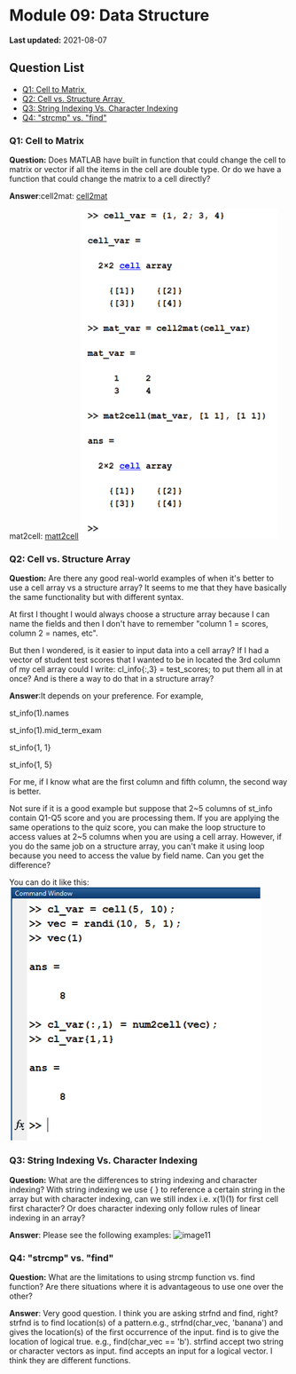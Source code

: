 # Module 09: Data Structure

**Last updated:** 2021-08-07

## Question List
- [Q1: Cell to Matrix ](#Q1)
- [Q2: Cell vs. Structure Array ](#Q2)
- [Q3: String Indexing Vs. Character Indexing](#Q3)
- [Q4: "strcmp" vs. "find"](#Q4)

### Q1: Cell to Matrix   <a name="Q1"></a> 
**Question:** Does MATLAB have built in function that could change the cell to matrix or vector if all the items in the cell are double type. Or do we have a function that could change the matrix to a cell directly? 

**Answer**:cell2mat: [cell2mat](https://www.mathworks.com/help/matlab/ref/cell2mat.html) 

mat2cell: [matt2cell](https://www.mathworks.com/help/matlab/ref/mat2cell.html) 
![](img/M09_Q1.png)

### Q2: Cell vs. Structure Array  <a name="Q2"></a> 
**Question:** Are there any good real-world examples of when it's better to use a cell array vs a structure array?  It seems to me that they have basically the same functionality but with different syntax.  

At first I thought I would always choose a structure array because I can name the fields and then I don't have to remember "column 1 = scores, column 2 = names, etc".  

But then I wondered, is it easier to input data into a cell array?   If I had a vector of student test scores that I wanted to be in located the 3rd column of my cell array could I write: cl_info{:,3} = test_scores; to put them all in at once?  And is there a way to do that in a structure array? 

**Answer**:It depends on your preference. For example,  

st_info(1).names 

st_info(1).mid_term_exam 

st_info{1, 1} 

st_info{1, 5} 

For me, if I know what are the first column and fifth column, the second way is better.  

Not sure if it is a good example but suppose that 2~5 columns of st_info contain Q1-Q5 score and you are processing them. If you are applying the same operations to the quiz score, you can make the loop structure to access values at 2~5 columns when you are using a cell array. However, if you do the same job on a structure array, you can't make it using loop because you need to access the value by field name. Can you get the difference?  

You can do it like this: 
![](img/M09_Q2.png)

### Q3:  String Indexing Vs. Character Indexing <a name="Q3"></a> 

**Question:** What are the differences to string indexing and character indexing? With string indexing we use { } to reference a certain string in the array but with character indexing, can we still index i.e. x(1)(1) for first cell first character? Or does character indexing only follow rules of linear indexing in an array?

**Answer**: Please see the following examples:
![image11](img/11.png)


### Q4: "strcmp" vs. "find" <a name="Q4"></a> 

**Question:** What are the limitations to using strcmp function vs. find function? Are there situations where it is advantageous to use one over the other?

**Answer**: Very good question. I think you are asking strfnd and find, right? strfnd is to find location(s) of a pattern.e.g., strfnd(char_vec, 'banana') and gives the location(s) of the first occurrence of the input.
find is to give the location of logical true. e.g., find(char_vec == 'b').
strfind accept two string or character vectors as input. 
find accepts an input for a logical vector. I think they are different functions.